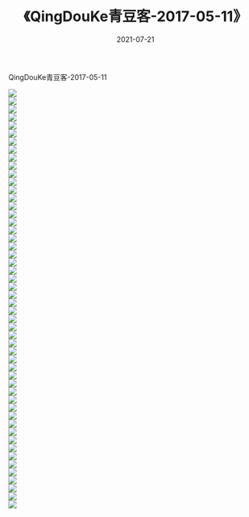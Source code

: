 ﻿---
layout: post
title:  《QingDouKe青豆客-2017-05-11》
date:   2021-07-21
img: http://img.660000.xyz/Sharelink/网络美图/2021/QingDouKe青豆客-2017-05-11/000.jpg
categories: [美女, 清纯, 唯美]
---

QingDouKe青豆客-2017-05-11

  ![](http://img.660000.xyz/Sharelink/网络美图/2021/QingDouKe青豆客-2017-05-11/001.jpg) <br> ![](http://img.660000.xyz/Sharelink/网络美图/2021/QingDouKe青豆客-2017-05-11/002.jpg) <br> ![](http://img.660000.xyz/Sharelink/网络美图/2021/QingDouKe青豆客-2017-05-11/003.jpg) <br> ![](http://img.660000.xyz/Sharelink/网络美图/2021/QingDouKe青豆客-2017-05-11/004.jpg) <br> ![](http://img.660000.xyz/Sharelink/网络美图/2021/QingDouKe青豆客-2017-05-11/005.jpg) <br> ![](http://img.660000.xyz/Sharelink/网络美图/2021/QingDouKe青豆客-2017-05-11/006.jpg) <br> ![](http://img.660000.xyz/Sharelink/网络美图/2021/QingDouKe青豆客-2017-05-11/007.jpg) <br> ![](http://img.660000.xyz/Sharelink/网络美图/2021/QingDouKe青豆客-2017-05-11/008.jpg) <br> ![](http://img.660000.xyz/Sharelink/网络美图/2021/QingDouKe青豆客-2017-05-11/009.jpg) <br> ![](http://img.660000.xyz/Sharelink/网络美图/2021/QingDouKe青豆客-2017-05-11/010.jpg) <br> ![](http://img.660000.xyz/Sharelink/网络美图/2021/QingDouKe青豆客-2017-05-11/011.jpg) <br> ![](http://img.660000.xyz/Sharelink/网络美图/2021/QingDouKe青豆客-2017-05-11/012.jpg) <br> ![](http://img.660000.xyz/Sharelink/网络美图/2021/QingDouKe青豆客-2017-05-11/013.jpg) <br> ![](http://img.660000.xyz/Sharelink/网络美图/2021/QingDouKe青豆客-2017-05-11/014.jpg) <br> ![](http://img.660000.xyz/Sharelink/网络美图/2021/QingDouKe青豆客-2017-05-11/015.jpg) <br> ![](http://img.660000.xyz/Sharelink/网络美图/2021/QingDouKe青豆客-2017-05-11/016.jpg) <br> ![](http://img.660000.xyz/Sharelink/网络美图/2021/QingDouKe青豆客-2017-05-11/017.jpg) <br> ![](http://img.660000.xyz/Sharelink/网络美图/2021/QingDouKe青豆客-2017-05-11/018.jpg) <br> ![](http://img.660000.xyz/Sharelink/网络美图/2021/QingDouKe青豆客-2017-05-11/019.jpg) <br> ![](http://img.660000.xyz/Sharelink/网络美图/2021/QingDouKe青豆客-2017-05-11/020.jpg) <br> ![](http://img.660000.xyz/Sharelink/网络美图/2021/QingDouKe青豆客-2017-05-11/021.jpg) <br> ![](http://img.660000.xyz/Sharelink/网络美图/2021/QingDouKe青豆客-2017-05-11/022.jpg) <br> ![](http://img.660000.xyz/Sharelink/网络美图/2021/QingDouKe青豆客-2017-05-11/023.jpg) <br> ![](http://img.660000.xyz/Sharelink/网络美图/2021/QingDouKe青豆客-2017-05-11/024.jpg) <br> ![](http://img.660000.xyz/Sharelink/网络美图/2021/QingDouKe青豆客-2017-05-11/025.jpg) <br> ![](http://img.660000.xyz/Sharelink/网络美图/2021/QingDouKe青豆客-2017-05-11/026.jpg) <br> ![](http://img.660000.xyz/Sharelink/网络美图/2021/QingDouKe青豆客-2017-05-11/027.jpg) <br> ![](http://img.660000.xyz/Sharelink/网络美图/2021/QingDouKe青豆客-2017-05-11/028.jpg) <br> ![](http://img.660000.xyz/Sharelink/网络美图/2021/QingDouKe青豆客-2017-05-11/029.jpg) <br> ![](http://img.660000.xyz/Sharelink/网络美图/2021/QingDouKe青豆客-2017-05-11/030.jpg) <br> ![](http://img.660000.xyz/Sharelink/网络美图/2021/QingDouKe青豆客-2017-05-11/031.jpg) <br> ![](http://img.660000.xyz/Sharelink/网络美图/2021/QingDouKe青豆客-2017-05-11/032.jpg) <br> ![](http://img.660000.xyz/Sharelink/网络美图/2021/QingDouKe青豆客-2017-05-11/033.jpg) <br> ![](http://img.660000.xyz/Sharelink/网络美图/2021/QingDouKe青豆客-2017-05-11/034.jpg) <br> ![](http://img.660000.xyz/Sharelink/网络美图/2021/QingDouKe青豆客-2017-05-11/035.jpg) <br> ![](http://img.660000.xyz/Sharelink/网络美图/2021/QingDouKe青豆客-2017-05-11/036.jpg) <br> ![](http://img.660000.xyz/Sharelink/网络美图/2021/QingDouKe青豆客-2017-05-11/037.jpg) <br> ![](http://img.660000.xyz/Sharelink/网络美图/2021/QingDouKe青豆客-2017-05-11/038.jpg) <br> ![](http://img.660000.xyz/Sharelink/网络美图/2021/QingDouKe青豆客-2017-05-11/039.jpg) <br> ![](http://img.660000.xyz/Sharelink/网络美图/2021/QingDouKe青豆客-2017-05-11/040.jpg) <br> ![](http://img.660000.xyz/Sharelink/网络美图/2021/QingDouKe青豆客-2017-05-11/041.jpg) <br> ![](http://img.660000.xyz/Sharelink/网络美图/2021/QingDouKe青豆客-2017-05-11/042.jpg) <br> ![](http://img.660000.xyz/Sharelink/网络美图/2021/QingDouKe青豆客-2017-05-11/043.jpg) <br> ![](http://img.660000.xyz/Sharelink/网络美图/2021/QingDouKe青豆客-2017-05-11/044.jpg) <br> ![](http://img.660000.xyz/Sharelink/网络美图/2021/QingDouKe青豆客-2017-05-11/045.jpg) <br> ![](http://img.660000.xyz/Sharelink/网络美图/2021/QingDouKe青豆客-2017-05-11/046.jpg) <br> ![](http://img.660000.xyz/Sharelink/网络美图/2021/QingDouKe青豆客-2017-05-11/047.jpg) <br> ![](http://img.660000.xyz/Sharelink/网络美图/2021/QingDouKe青豆客-2017-05-11/048.jpg) <br> ![](http://img.660000.xyz/Sharelink/网络美图/2021/QingDouKe青豆客-2017-05-11/049.jpg) <br> ![](http://img.660000.xyz/Sharelink/网络美图/2021/QingDouKe青豆客-2017-05-11/050.jpg) <br> ![](http://img.660000.xyz/Sharelink/网络美图/2021/QingDouKe青豆客-2017-05-11/051.jpg) <br> ![](http://img.660000.xyz/Sharelink/网络美图/2021/QingDouKe青豆客-2017-05-11/052.jpg) <br>